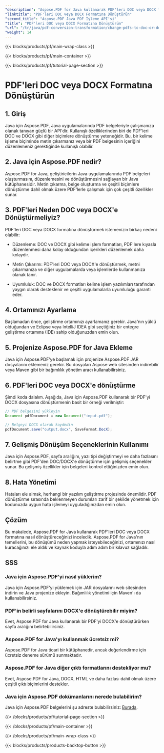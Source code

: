 ```yaml
---
"description": "Aspose.PDF for Java kullanarak PDF'leri DOC veya DOCX formatına zahmetsizce nasıl dönüştüreceğinizi öğrenin. Sorunsuz belge dönüşümü için kaynak kodu ve SSS içeren adım adım bir kılavuz."
"linktitle": "PDF'leri DOC veya DOCX Formatına Dönüştürün"
"second_title": "Aspose.PDF Java PDF İşleme API'si"
"title": "PDF'leri DOC veya DOCX Formatına Dönüştürün"
"url": "/tr/java/pdf-conversion-transformation/change-pdfs-to-doc-or-docx-format/"
"weight": 14
---
```


{{< blocks/products/pf/main-wrap-class >}}

{{< blocks/products/pf/main-container >}}

{{< blocks/products/pf/tutorial-page-section >}}

# PDF'leri DOC veya DOCX Formatına Dönüştürün


## 1. Giriş

Java için Aspose.PDF, Java uygulamalarında PDF belgeleriyle çalışmanıza olanak tanıyan güçlü bir API'dir. Kullanışlı özelliklerinden biri de PDF'leri DOC ve DOCX gibi diğer biçimlere dönüştürme yeteneğidir. Bu, bir kelime işleme biçiminde metin çıkarmanız veya bir PDF belgesinin içeriğini düzenlemeniz gerektiğinde kullanışlı olabilir.

## 2. Java için Aspose.PDF nedir?

Aspose.PDF for Java, geliştiricilerin Java uygulamalarında PDF belgeleri oluşturmasını, düzenlemesini ve dönüştürmesini sağlayan bir Java kütüphanesidir. Metin çıkarma, belge oluşturma ve çeşitli biçimlere dönüştürme dahil olmak üzere PDF'lerle çalışmak için çok çeşitli özellikler sunar.

## 3. PDF'leri Neden DOC veya DOCX'e Dönüştürmeliyiz?

PDF'leri DOC veya DOCX formatına dönüştürmek istemenizin birkaç nedeni olabilir:

- Düzenleme: DOC ve DOCX gibi kelime işlem formatları, PDF'lere kıyasla düzenlenmesi daha kolay olduğundan içerikleri düzenlemek daha kolaydır.

- Metin Çıkarımı: PDF'leri DOC veya DOCX'e dönüştürmek, metni çıkarmanıza ve diğer uygulamalarda veya işlemlerde kullanmanıza olanak tanır.

- Uyumluluk: DOC ve DOCX formatları kelime işlem yazılımları tarafından yaygın olarak desteklenir ve çeşitli uygulamalarla uyumluluğu garanti eder.

## 4. Ortamınızı Ayarlama

Başlamadan önce, geliştirme ortamınızı ayarlamanız gerekir. Java'nın yüklü olduğundan ve Eclipse veya IntelliJ IDEA gibi seçtiğiniz bir entegre geliştirme ortamına (IDE) sahip olduğunuzdan emin olun.

## 5. Projenize Aspose.PDF for Java Ekleme

Java için Aspose.PDF'ye başlamak için projenize Aspose.PDF JAR dosyalarını eklemeniz gerekir. Bu dosyaları Aspose web sitesinden indirebilir veya Maven gibi bir bağımlılık yönetim aracı kullanabilirsiniz.

## 6. PDF'leri DOC veya DOCX'e dönüştürme

Şimdi koda dalalım. Aşağıda, Java için Aspose.PDF kullanarak bir PDF'yi DOCX dosyasına dönüştürmenin basit bir örneği verilmiştir:

```java
// PDF belgesini yükleyin
Document pdfDocument = new Document("input.pdf");

// Belgeyi DOCX olarak kaydedin
pdfDocument.save("output.docx", SaveFormat.DocX);
```

## 7. Gelişmiş Dönüşüm Seçeneklerinin Kullanımı

Java için Aspose.PDF, sayfa aralığını, yazı tipi değiştirmeyi ve daha fazlasını belirtme gibi PDF'den DOC/DOCX'e dönüştürme için gelişmiş seçenekler sunar. Bu gelişmiş özellikler için belgeleri kontrol ettiğinizden emin olun.

## 8. Hata Yönetimi

Hataları ele almak, herhangi bir yazılım geliştirme projesinde önemlidir. PDF dönüştürme sırasında beklenmeyen durumları zarif bir şekilde yönetmek için kodunuzda uygun hata işlemeyi uyguladığınızdan emin olun.

## Çözüm

Bu makalede, Aspose.PDF for Java kullanarak PDF'leri DOC veya DOCX formatına nasıl dönüştüreceğinizi inceledik. Aspose.PDF for Java'nın temellerini, bu dönüşümü neden yapmak isteyebileceğinizi, ortamınızı nasıl kuracağınızı ele aldık ve kaynak koduyla adım adım bir kılavuz sağladık.

## SSS

### Java için Aspose.PDF'yi nasıl yüklerim?

Java için Aspose.PDF'yi yüklemek için JAR dosyalarını web sitesinden indirin ve Java projenize ekleyin. Bağımlılık yönetimi için Maven'ı da kullanabilirsiniz.

### PDF'in belirli sayfalarını DOCX'e dönüştürebilir miyim?

Evet, Aspose.PDF for Java kullanarak bir PDF'yi DOCX'e dönüştürürken sayfa aralığını belirtebilirsiniz.

### Aspose.PDF for Java'yı kullanmak ücretsiz mi?

Aspose.PDF for Java ticari bir kütüphanedir, ancak değerlendirme için ücretsiz deneme sürümü sunmaktadır.

### Aspose.PDF for Java diğer çıktı formatlarını destekliyor mu?

Evet, Aspose.PDF for Java, DOCX, HTML ve daha fazlası dahil olmak üzere çeşitli çıktı biçimlerini destekler.

### Java için Aspose.PDF dokümanlarını nerede bulabilirim?

Java için Aspose.PDF belgelerini şu adreste bulabilirsiniz: [Burada](https://reference.aspose.com/pdf/java/).

{{< /blocks/products/pf/tutorial-page-section >}}

{{< /blocks/products/pf/main-container >}}

{{< /blocks/products/pf/main-wrap-class >}}

{{< blocks/products/products-backtop-button >}}